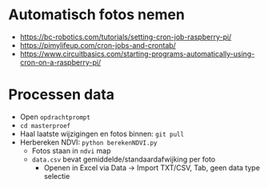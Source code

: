 # Automatisch fotos nemen

* https://bc-robotics.com/tutorials/setting-cron-job-raspberry-pi/
* https://pimylifeup.com/cron-jobs-and-crontab/
* https://www.circuitbasics.com/starting-programs-automatically-using-cron-on-a-raspberry-pi/

# Processen data

* Open `opdrachtprompt`
* `cd masterproef`
* Haal laatste wijzigingen en fotos binnen: `git pull`
* Herbereken NDVI: `python berekenNDVI.py`
  * Fotos staan in `ndvi` map
  * `data.csv` bevat gemiddelde/standaardafwijking per foto
    * Openen in Excel via Data -> Import TXT/CSV, Tab, geen data type selectie
